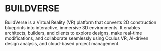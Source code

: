 # BUILDVERSE

BuildVerse is a Virtual Reality (VR) platform that converts 2D construction blueprints into interactive, immersive 3D environments. It enables architects, builders, and clients to explore designs, make real-time modifications, and collaborate seamlessly using Oculus VR, AI-driven design analysis, and cloud-based project management.



